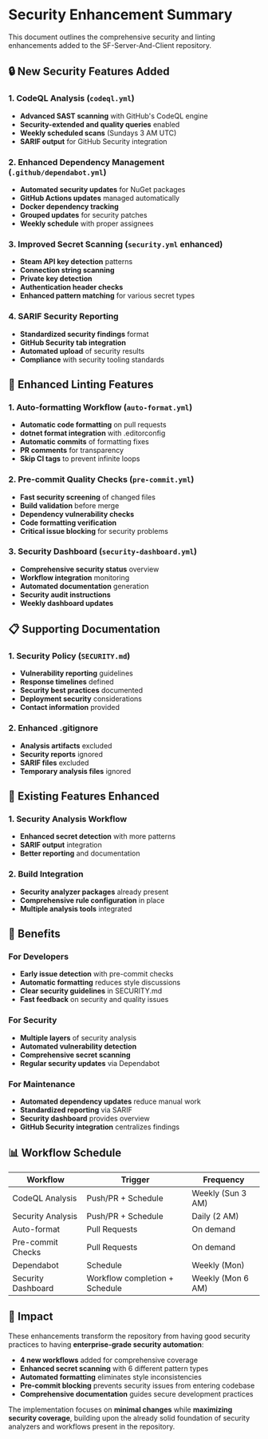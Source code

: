 # Security Enhancement Summary

This document outlines the comprehensive security and linting enhancements added to the SF-Server-And-Client repository.

## 🔒 New Security Features Added

### 1. CodeQL Analysis (`codeql.yml`)
- **Advanced SAST scanning** with GitHub's CodeQL engine
- **Security-extended and quality queries** enabled
- **Weekly scheduled scans** (Sundays 3 AM UTC)
- **SARIF output** for GitHub Security integration

### 2. Enhanced Dependency Management (`.github/dependabot.yml`)
- **Automated security updates** for NuGet packages
- **GitHub Actions updates** managed automatically
- **Docker dependency tracking**
- **Grouped updates** for security patches
- **Weekly schedule** with proper assignees

### 3. Improved Secret Scanning (`security.yml` enhanced)
- **Steam API key detection** patterns
- **Connection string scanning**
- **Private key detection**
- **Authentication header checks**
- **Enhanced pattern matching** for various secret types

### 4. SARIF Security Reporting
- **Standardized security findings** format
- **GitHub Security tab integration**
- **Automated upload** of security results
- **Compliance** with security tooling standards

## 🎨 Enhanced Linting Features

### 1. Auto-formatting Workflow (`auto-format.yml`)
- **Automatic code formatting** on pull requests
- **dotnet format integration** with .editorconfig
- **Automatic commits** of formatting fixes
- **PR comments** for transparency
- **Skip CI tags** to prevent infinite loops

### 2. Pre-commit Quality Checks (`pre-commit.yml`)
- **Fast security screening** of changed files
- **Build validation** before merge
- **Dependency vulnerability checks**
- **Code formatting verification**
- **Critical issue blocking** for security problems

### 3. Security Dashboard (`security-dashboard.yml`)
- **Comprehensive security status** overview
- **Workflow integration** monitoring
- **Automated documentation** generation
- **Security audit instructions**
- **Weekly dashboard updates**

## 📋 Supporting Documentation

### 1. Security Policy (`SECURITY.md`)
- **Vulnerability reporting** guidelines
- **Response timelines** defined
- **Security best practices** documented
- **Deployment security** considerations
- **Contact information** provided

### 2. Enhanced .gitignore
- **Analysis artifacts** excluded
- **Security reports** ignored
- **SARIF files** excluded
- **Temporary analysis files** ignored

## 🔧 Existing Features Enhanced

### 1. Security Analysis Workflow
- **Enhanced secret detection** with more patterns
- **SARIF output** integration
- **Better reporting** and documentation

### 2. Build Integration
- **Security analyzer packages** already present
- **Comprehensive rule configuration** in place
- **Multiple analysis tools** integrated

## 🚀 Benefits

### For Developers
- **Early issue detection** with pre-commit checks
- **Automatic formatting** reduces style discussions
- **Clear security guidelines** in SECURITY.md
- **Fast feedback** on security and quality issues

### For Security
- **Multiple layers** of security analysis
- **Automated vulnerability detection**
- **Comprehensive secret scanning**
- **Regular security updates** via Dependabot

### For Maintenance
- **Automated dependency updates** reduce manual work
- **Standardized reporting** via SARIF
- **Security dashboard** provides overview
- **GitHub Security integration** centralizes findings

## 📊 Workflow Schedule

| Workflow | Trigger | Frequency |
|----------|---------|-----------|
| CodeQL Analysis | Push/PR + Schedule | Weekly (Sun 3 AM) |
| Security Analysis | Push/PR + Schedule | Daily (2 AM) |
| Auto-format | Pull Requests | On demand |
| Pre-commit Checks | Pull Requests | On demand |
| Dependabot | Schedule | Weekly (Mon) |
| Security Dashboard | Workflow completion + Schedule | Weekly (Mon 6 AM) |

## 🎯 Impact

These enhancements transform the repository from having good security practices to having **enterprise-grade security automation**:

- **4 new workflows** added for comprehensive coverage
- **Enhanced secret scanning** with 6 different pattern types
- **Automated formatting** eliminates style inconsistencies
- **Pre-commit blocking** prevents security issues from entering codebase
- **Comprehensive documentation** guides secure development practices

The implementation focuses on **minimal changes** while **maximizing security coverage**, building upon the already solid foundation of security analyzers and workflows present in the repository.